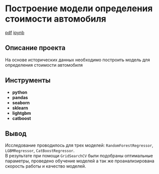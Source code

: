 # Построение модели определения стоимости автомобиля
[pdf](https://github.com/LuckyFIA/Portfolio_DS/blob/main/Determining%20Cost%20Cars/determining_cost_cars.pdf) [ipynb](https://github.com/LuckyFIA/Portfolio_DS/blob/main/Determining%20Cost%20Cars/determining_cost_cars.ipynb)
## Описание проекта
На основе исторических данных необходимо построить модель для определения стоимости автомобиля
## Инструменты
- **python**
- **pandas**
- **seaborn**
- **sklearn**
- **lightgbm**
- **catboost** 
## Вывод
Исследование проводилось для трех моделей: `RandomForestRegressor`, `LGBMRegressor`, `CatBoostRegressor`.  
В результате при помощи `GridSearchCV` были подобраны оптимальные параметры, проведено обучение моделей а так же проанализирована скорость работы и качество моделей.  
